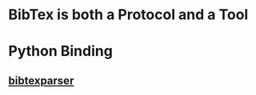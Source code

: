 # BibTex is both a Protocol and a Tool

# Python Binding
## [bibtexparser](https://github.com/sciunto-org/python-bibtexparser)
